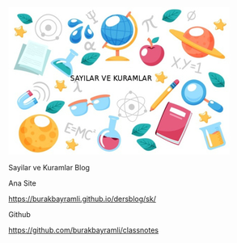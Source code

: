 

![](../../sk.jpg)

Sayilar ve Kuramlar Blog

Ana Site

https://burakbayramli.github.io/dersblog/sk/

Github

https://github.com/burakbayramli/classnotes

